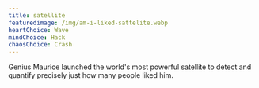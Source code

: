 ```yaml
---
title: satellite
featuredimage: /img/am-i-liked-sattelite.webp
heartChoice: Wave
mindChoice: Hack
chaosChoice: Crash
---
```

Genius Maurice launched the world's most powerful satellite to detect and quantify precisely just how many people liked him.